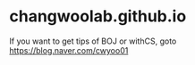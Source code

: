 # changwoolab.github.io
If you want to get tips of BOJ or withCS, goto https://blog.naver.com/cwyoo01
